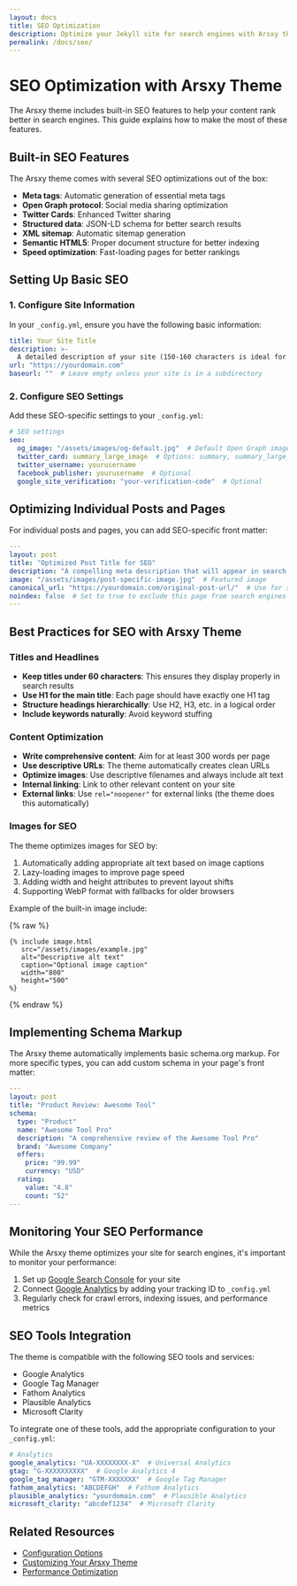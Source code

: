 ```yaml
---
layout: docs
title: SEO Optimization
description: Optimize your Jekyll site for search engines with Arsxy theme
permalink: /docs/seo/
---
```


# SEO Optimization with Arsxy Theme

The Arsxy theme includes built-in SEO features to help your content rank better in search engines. This guide explains how to make the most of these features.

## Built-in SEO Features

The Arsxy theme comes with several SEO optimizations out of the box:

- **Meta tags**: Automatic generation of essential meta tags
- **Open Graph protocol**: Social media sharing optimization
- **Twitter Cards**: Enhanced Twitter sharing
- **Structured data**: JSON-LD schema for better search results
- **XML sitemap**: Automatic sitemap generation
- **Semantic HTML5**: Proper document structure for better indexing
- **Speed optimization**: Fast-loading pages for better rankings

## Setting Up Basic SEO

### 1. Configure Site Information

In your `_config.yml`, ensure you have the following basic information:

```yaml
title: Your Site Title
description: >-
  A detailed description of your site (150-160 characters is ideal for SEO).
url: "https://yourdomain.com"
baseurl: ""  # Leave empty unless your site is in a subdirectory
```

### 2. Configure SEO Settings

Add these SEO-specific settings to your `_config.yml`:

```yaml
# SEO settings
seo:
  og_image: "/assets/images/og-default.jpg"  # Default Open Graph image (1200×630px recommended)
  twitter_card: summary_large_image  # Options: summary, summary_large_image
  twitter_username: yourusername
  facebook_publisher: yourusername  # Optional
  google_site_verification: "your-verification-code"  # Optional
```

## Optimizing Individual Posts and Pages

For individual posts and pages, you can add SEO-specific front matter:

```yaml
---
layout: post
title: "Optimized Post Title for SEO"
description: "A compelling meta description that will appear in search results and social shares."
image: "/assets/images/post-specific-image.jpg"  # Featured image
canonical_url: "https://yourdomain.com/original-post-url/"  # Use for syndicated content
noindex: false  # Set to true to exclude this page from search engines
---
```

## Best Practices for SEO with Arsxy Theme

### Titles and Headlines

- **Keep titles under 60 characters**: This ensures they display properly in search results
- **Use H1 for the main title**: Each page should have exactly one H1 tag
- **Structure headings hierarchically**: Use H2, H3, etc. in a logical order
- **Include keywords naturally**: Avoid keyword stuffing

### Content Optimization

- **Write comprehensive content**: Aim for at least 300 words per page
- **Use descriptive URLs**: The theme automatically creates clean URLs
- **Optimize images**: Use descriptive filenames and always include alt text
- **Internal linking**: Link to other relevant content on your site
- **External links**: Use `rel="noopener"` for external links (the theme does this automatically)

### Images for SEO

The theme optimizes images for SEO by:

1. Automatically adding appropriate alt text based on image captions
2. Lazy-loading images to improve page speed
3. Adding width and height attributes to prevent layout shifts
4. Supporting WebP format with fallbacks for older browsers

Example of the built-in image include:

{% raw %}
```liquid
{% include image.html 
   src="/assets/images/example.jpg" 
   alt="Descriptive alt text" 
   caption="Optional image caption" 
   width="800" 
   height="500" 
%}
```
{% endraw %}

## Implementing Schema Markup

The Arsxy theme automatically implements basic schema.org markup. For more specific types, you can add custom schema in your page's front matter:

```yaml
---
layout: post
title: "Product Review: Awesome Tool"
schema:
  type: "Product"
  name: "Awesome Tool Pro"
  description: "A comprehensive review of the Awesome Tool Pro"
  brand: "Awesome Company"
  offers:
    price: "99.99"
    currency: "USD"
  rating:
    value: "4.8"
    count: "52"
---
```

## Monitoring Your SEO Performance

While the Arsxy theme optimizes your site for search engines, it's important to monitor your performance:

1. Set up [Google Search Console](https://search.google.com/search-console/about) for your site
2. Connect [Google Analytics](https://analytics.google.com/) by adding your tracking ID to `_config.yml`
3. Regularly check for crawl errors, indexing issues, and performance metrics

## SEO Tools Integration

The theme is compatible with the following SEO tools and services:

- Google Analytics
- Google Tag Manager
- Fathom Analytics
- Plausible Analytics
- Microsoft Clarity

To integrate one of these tools, add the appropriate configuration to your `_config.yml`:

```yaml
# Analytics
google_analytics: "UA-XXXXXXXX-X"  # Universal Analytics
gtag: "G-XXXXXXXXXX"  # Google Analytics 4
google_tag_manager: "GTM-XXXXXXX"  # Google Tag Manager
fathom_analytics: "ABCDEFGH"  # Fathom Analytics
plausible_analytics: "yourdomain.com"  # Plausible Analytics
microsoft_clarity: "abcdef1234"  # Microsoft Clarity
```

## Related Resources

- [Configuration Options](/docs/configuration/)
- [Customizing Your Arsxy Theme](/docs/customization/)
- [Performance Optimization](/docs/performance/)